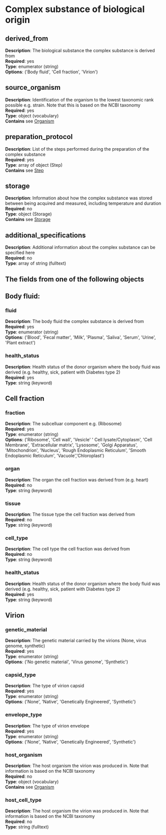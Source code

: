 # Complex substance of biological origin

## derived_from
**Description**: The biological substance the complex substance is derived from <br/>
**Required**: yes <br/>
**Type**: enumerator (string) <br/>
**Options**: ('Body fluid',
              'Cell fraction',
              'Virion')

## source_organism

**Description**: Identification of the organism to the lowest taxonomic rank possible e.g. strain. Note that this is based on the NCBI taxonomy<br/>
**Required**: yes <br/>
**Type**: object (vocabulary)  <br/>
**Contains** see [Organism](organism.md)

## preparation_protocol

**Description**: List of the steps performed during the preparation of the complex substance<br/>
**Required**: yes <br/>
**Type**: array of object (Step)  <br/>
**Contains** see [Step](step.md)

## storage

**Description**: Information about how the complex substance was stored between being acquired and measured, including temperature and duration <br/>
**Required**: no <br/>
**Type**: object (Storage)  <br/>
**Contains** see [Storage](storage.md)

## additional_specifications

**Description**: Additional information about the complex substance can be specified here <br/>
**Required**: no <br/>
**Type**: array of string (fulltext)

## The fields from one of the following objects

## Body fluid:

### fluid
**Description**: The body fluid the complex substance is derived from<br/>
**Required**: yes <br/>
**Type**: enumerator (string) <br/>
**Options**: ('Blood', 'Fecal matter', 'Milk',
              'Plasma', 'Saliva', 'Serum', 'Urine',
              'Plant extract')


### health_status
**Description**: Health status of the donor organism where
the body fluid was derived (e.g. healthy, sick, patient with
Diabetes type 2)<br/>
**Required**: yes <br/>
**Type**: string (keyword) <br/>

## Cell fraction

### fraction
**Description**: The subcelluar component e.g. (Ribosome)<br/>
**Required**: yes <br/>
**Type**: enumerator (string) <br/>
**Options**: ('Ribosome', 'Cell wall', 'Vesicle'
            ' Cell lysate/Cytoplasm', 'Cell Membrane',
             'Extracellular matrix', 'Lysosome',
             'Golgi Apparatus', 'Mitochondrion', 'Nucleus',
             'Rough Endoplasmic Reticulum',
             'Smooth Endoplasmic Reticulum',
             'Vacuole','Chloroplast')

### organ
**Description**: The organ the cell fraction was derived from (e.g. heart)<br/>
**Required**: no <br/>
**Type**: string (keyword) <br/>

### tissue
**Description**: The tissue type the cell fraction was derived from<br/>
**Required**: no <br/>
**Type**: string (keyword) <br/>

### cell_type
**Description**: The cell type the cell fraction was derived from<br/>
**Required**: no <br/>
**Type**: string (keyword) <br/>

### health_status
**Description**: Health status of the donor organism where
the body fluid was derived (e.g. healthy, sick, patient with
Diabetes type 2)<br/>
**Required**: yes <br/>
**Type**: string (keyword) <br/>

## Virion

### genetic_material

**Description**: The genetic material carried by the virions (None, virus genome, synthetic)<br/>
**Required**: yes <br/>
**Type**: enumerator (string) <br/>
**Options**: ('No genetic material',
              'Virus genome',
              'Synthetic')

### capsid_type

**Description**: The type of virion capsid<br/>
**Required**: yes <br/>
**Type**: enumerator (string) <br/>
**Options**: ('None', 'Native', 'Genetically Engineered', 'Synthetic')

### envelope_type

**Description**: The type of virion envelope<br/>
**Required**: yes <br/>
**Type**: enumerator (string) <br/>
**Options**: ('None', 'Native', 'Genetically Engineered', 'Synthetic')

### host_organism

**Description**: The host organism the virion was produced  in. Note that information is based on the NCBI taxonomy<br/>
**Required**: no <br/>
**Type**: object (vocabulary)  <br/>
**Contains** see [Organism](organism.md)

### host_cell_type

**Description**: The host organism the virion was produced  in. Note that information is based on the NCBI taxonomy<br/>
**Required**: no <br/>
**Type**: string (fulltext)
